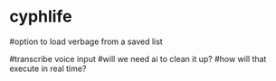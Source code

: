 # cyphlife

#option to load verbage from a saved list

#transcribe voice input
#will we need ai to clean it up?
#how will that execute in real time?
